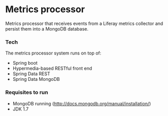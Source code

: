 # Metrics processor

Metrics processor that receives events from a Liferay metrics collector and persist them into a MongoDB database.

### Tech

The metrics processor system runs on top of:

 * Spring boot
 * Hypermedia-based RESTful front end
 * Spring Data REST
 * Spring Data MongoDB

### Requisites to run
 * MongoDB running (http://docs.mongodb.org/manual/installation/)
 * JDK 1.7